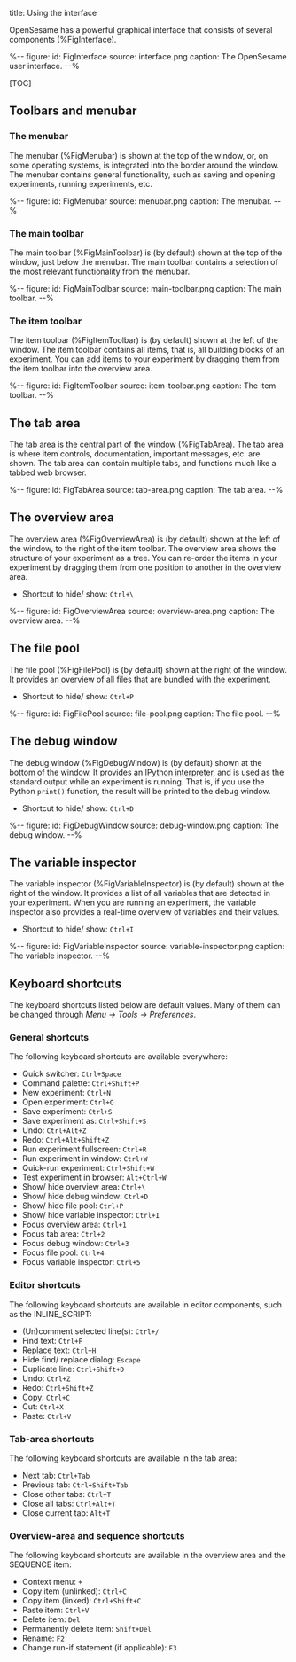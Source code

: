 title: Using the interface

OpenSesame has a powerful graphical interface that consists of several components (%FigInterface).

%--
figure:
 id: FigInterface
 source: interface.png
 caption: The OpenSesame user interface.
--%


[TOC]

## Toolbars and menubar

### The menubar

The menubar (%FigMenubar) is shown at the top of the window, or, on some operating systems, is integrated into the border around the window. The menubar contains general functionality, such as saving and opening experiments, running experiments, etc.

%--
figure:
 id: FigMenubar
 source: menubar.png
 caption: The menubar.
--%

### The main toolbar

The main toolbar (%FigMainToolbar) is (by default) shown at the top of the window, just below the menubar. The main toolbar contains a selection of the most relevant functionality from the menubar.

%--
figure:
 id: FigMainToolbar
 source: main-toolbar.png
 caption: The main toolbar.
--%

### The item toolbar

The item toolbar (%FigItemToolbar) is (by default) shown at the left of the window. The item toolbar contains all items, that is, all building blocks of an experiment. You can add items to your experiment by dragging them from the item toolbar into the overview area.

%--
figure:
 id: FigItemToolbar
 source: item-toolbar.png
 caption: The item toolbar.
--%

## The tab area

The tab area is the central part of the window (%FigTabArea). The tab area is where item controls, documentation, important messages, etc. are shown. The tab area can contain multiple tabs, and functions much like a tabbed web browser.

%--
figure:
 id: FigTabArea
 source: tab-area.png
 caption: The tab area.
--%

## The overview area

The overview area (%FigOverviewArea) is (by default) shown at the left of the window, to the right of the item toolbar. The overview area shows the structure of your experiment as a tree. You can re-order the items in your experiment by dragging them from one position to another in the overview area.

- Shortcut to hide/ show: `Ctrl+\`

%--
figure:
 id: FigOverviewArea
 source: overview-area.png
 caption: The overview area.
--%

## The file pool

The file pool (%FigFilePool) is (by default) shown at the right of the window. It provides an overview of all files that are bundled with the experiment.

- Shortcut to hide/ show: `Ctrl+P`

%--
figure:
 id: FigFilePool
 source: file-pool.png
 caption: The file pool.
--%

## The debug window

The debug window (%FigDebugWindow) is (by default) shown at the bottom of the window. It provides an [IPython interpreter](https://ipython.org/), and is used as the standard output while an experiment is running. That is, if you use the Python `print()` function, the result will be printed to the debug window.

- Shortcut to hide/ show: `Ctrl+D`

%--
figure:
 id: FigDebugWindow
 source: debug-window.png
 caption: The debug window.
--%

## The variable inspector

The variable inspector (%FigVariableInspector) is (by default) shown at the right of the window. It provides a list of all variables that are detected in your experiment. When you are running an experiment, the variable inspector also provides a real-time overview of variables and their values.

- Shortcut to hide/ show: `Ctrl+I`

%--
figure:
 id: FigVariableInspector
 source: variable-inspector.png
 caption: The variable inspector.
--%

## Keyboard shortcuts

The keyboard shortcuts listed below are default values. Many of them can be changed through *Menu → Tools → Preferences*.

### General shortcuts

The following keyboard shortcuts are available everywhere:

- Quick switcher: `Ctrl+Space`
- Command palette: `Ctrl+Shift+P`
- New experiment: `Ctrl+N`
- Open experiment: `Ctrl+O`
- Save experiment: `Ctrl+S`
- Save experiment as: `Ctrl+Shift+S`
- Undo: `Ctrl+Alt+Z`
- Redo: `Ctrl+Alt+Shift+Z`
- Run experiment fullscreen: `Ctrl+R`
- Run experiment in window: `Ctrl+W`
- Quick-run experiment: `Ctrl+Shift+W`
- Test experiment in browser: `Alt+Ctrl+W`
- Show/ hide overview area: `Ctrl+\`
- Show/ hide debug window: `Ctrl+D`
- Show/ hide file pool: `Ctrl+P`
- Show/ hide variable inspector: `Ctrl+I`
- Focus overview area: `Ctrl+1`
- Focus tab area: `Ctrl+2`
- Focus debug window: `Ctrl+3`
- Focus file pool: `Ctrl+4`
- Focus variable inspector: `Ctrl+5`

### Editor shortcuts

The following keyboard shortcuts are available in editor components, such as the INLINE_SCRIPT:

- (Un)comment selected line(s): `Ctrl+/`
- Find text: `Ctrl+F`
- Replace text: `Ctrl+H`
- Hide find/ replace dialog: `Escape`
- Duplicate line: `Ctrl+Shift+D`
- Undo: `Ctrl+Z`
- Redo: `Ctrl+Shift+Z`
- Copy: `Ctrl+C`
- Cut: `Ctrl+X`
- Paste: `Ctrl+V`

### Tab-area shortcuts

The following keyboard shortcuts are available in the tab area:

- Next tab: `Ctrl+Tab`
- Previous tab: `Ctrl+Shift+Tab`
- Close other tabs: `Ctrl+T`
- Close all tabs: `Ctrl+Alt+T`
- Close current tab: `Alt+T`

### Overview-area and sequence shortcuts

The following keyboard shortcuts are available in the overview area and the SEQUENCE item:

- Context menu: `+`
- Copy item (unlinked): `Ctrl+C`
- Copy item (linked): `Ctrl+Shift+C`
- Paste item: `Ctrl+V`
- Delete item: `Del`
- Permanently delete item: `Shift+Del`
- Rename: `F2`
- Change run-if statement (if applicable): `F3`

